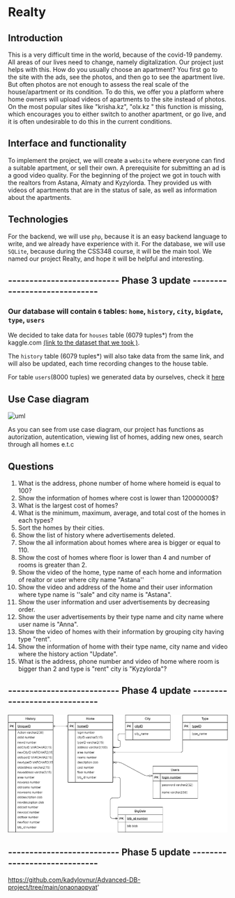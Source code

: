 # Realty

## Introduction
This is a very difficult time in the world, because of the covid-19 pandemy. Аll areas of our lives need to change, namely digitalization. Our project just helps with this. How do you usually choose an apartment? You first go to the site with the ads, see the photos, and then go to see the apartment live. But often photos are not enough to assess the real scale of the house/apartment or its condition. To do this, we offer you a platform where home owners will upload videos of apartments to the site instead of photos. On the most popular sites like "krisha.kz", "olx.kz " this function is missing, which encourages you to either switch to another apartment, or go live, and it is often undesirable to do this in the current conditions.

## Interface and functionality
To implement the project, we will create a `website` where everyone can find a suitable apartment, or sell their own. A prerequisite for submitting an ad is a good video quality. For the beginning of the project we got in touch with the realtors from Astana, Almaty and Kyzylorda. They provided us with videos of apartments that are in the status of sale, as well as information about the apartments. 

## Technologies
For the backend, we will use `php`, because it is an easy backend language to write, and we already have experience with it. For the database, we will use `SQLite`, because during the CSS348 course, it will be the main tool.
We named our project Realty, and hope it will be helpful and interesting.






##                                                           -------------------------- Phase 3 update -----------------------------
### Our database will contain `6` tables: `home`, `history`, `city`, `bigdate`, `type`, `users`




We decided to take data for `houses` table (6079 tuples*) from the kaggle.com  [(link to the dataset that we took )](https://www.kaggle.com/rubenssjr/brasilian-houses-to-rent).

The `history` table (6079 tuples*) will also take data from the same link, and will also be updated, each time recording changes to the house table.


For table `users`(8000 tuples) we generated data by ourselves, check it [here](https://github.com/kadylovnur/Advanced-DB-project/blob/main/users.csv)




## Use Case diagram
![uml](https://github.com/kadylovnur/Advanced-DB-project/blob/main/Realty-UseCase-UML.png)

As you can see from use case diagram, our project has functions as autorization, autentication, viewing list of homes, adding new ones, search through all homes e.t.c



## Questions
1. What is the address, phone number of home where homeid is equal to 100?
2. Show the information of homes where cost is lower than 12000000$?
3. What is the largest cost of homes?
4. What is the minimum, maximum, average, and total cost of the homes in each types? 
5.  Sort the homes by their cities.
6. Show the list of history where advertisements deleted.
7. Show the all information about homes where area is bigger or equal to 110.
8. Show the cost of homes where floor is lower than 4 and number of rooms is greater than 2.
9. Show the video of the home, type name of each home and information of realtor or user where city name "Astana''
10. Show the video and address of the home and their user information where type name is ''sale" and city name is "Astana".
11. Show the user information and user advertisements by decreasing order.
12. Show the user advertisements by their type name and city name where user name is "Anna".
13. Show the video of homes with their information by grouping city having type "rent".
14. Show the information of home with their type name, city name and video where the history action "Update".
15. What is the address, phone number and video of home where room is bigger than 2 and type is "rent" city is "Kyzylorda"?

 ##                                                 -------------------------- Phase 4 update -----------------------------
![uml](https://github.com/kadylovnur/Advanced-DB-project/blob/main/onaonaopyat'-ER.png)

 ##                                                 -------------------------- Phase 5 update -----------------------------
 https://github.com/kadylovnur/Advanced-DB-project/tree/main/onaonaopyat'
